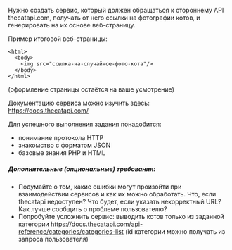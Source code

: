 ﻿Нужно создать сервис, который должен обращаться к стороннему API thecatapi.com, получать от него ссылки на фотографии котов, и генерировать на их основе веб-страницу.

Пример итоговой веб-страницы:
```
<html>
  <body>
    <img src="ссылка-на-случайное-фото-кота"/>
  </body>
</html>
```
(оформление страницы остаётся на ваше усмотрение)

Документацию сервиса можно изучить здесь: https://docs.thecatapi.com/

Для успешного выполнения задания понадобится:
* понимание протокола HTTP
* знакомство с форматом JSON
* базовые знания PHP и HTML

##### Дополнительные (опциональные) требования:
* Подумайте о том, какие ошибки могут произойти при взаимодействии сервисов и как их можно обработать. Что, если thecatapi недоступен? Что будет, если указать некорректный URL? Как лучше сообщить о проблеме пользователю?
* Попробуйте усложнить сервис: выводить котов только из заданной категории https://docs.thecatapi.com/api-reference/categories/categories-list (id категории можно получать из запроса пользователя)

